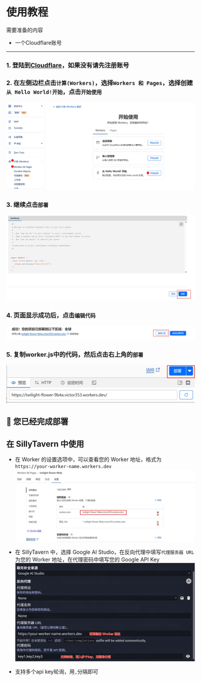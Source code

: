 # 使用教程

需要准备的内容
  - 一个Cloudflare账号
---
### 1. 登陆到[Cloudflare](https://dash.cloudflare.com/login)，如果没有请先注册账号

### 2. 在左侧边栏点击`计算(Workers)`，选择`Workers 和 Pages`，选择创建`从 Hello World!开始`，点击`开始使用`
  ![](01.jpg)

### 3. 继续点击`部署`
  ![](02.jpg)

### 4. 页面显示成功后，点击`编辑代码`
  ![](03.jpg)

### 5. 复制worker.js中的代码，然后点击右上角的`部署`
  ![](04.jpg)

🎉 您已经完成部署
---
## 在 SillyTavern 中使用

- 在 Worker 的设置选项中，可以查看您的 Worker 地址，格式为``https://your-worker-name.workers.dev``
![](05.jpg)

- 在 SillyTavern 中，选择 Google AI Studio，在反向代理中填写`代理服务器 URL`为您的 Worker 地址，在代理密码中填写您的 Google API Key
![](06.jpg)

- 支持多个api key轮询，用`,`分隔即可